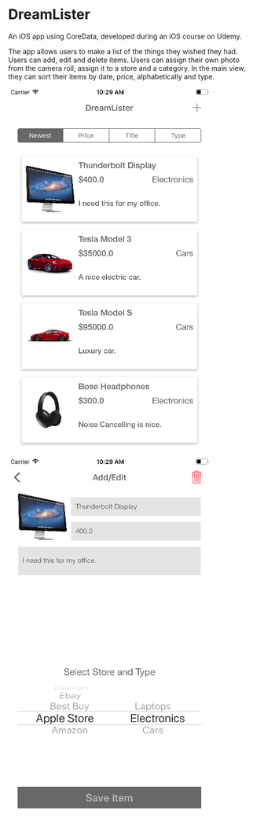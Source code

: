 # DreamLister
An iOS app using CoreData, developed during an iOS course on Udemy.

The app allows users to make a list of the things they wished they had. Users can add, edit and delete items. Users can assign their own photo from the camera roll, assign it to a store and a category. In the main view, they can sort their items by date, price, alphabetically and type.

![Main](https://raw.githubusercontent.com/gtupak/DreamLister/master/Screenshots/Main.png)

![Edit](https://raw.githubusercontent.com/gtupak/DreamLister/master/Screenshots/Edit.png)

